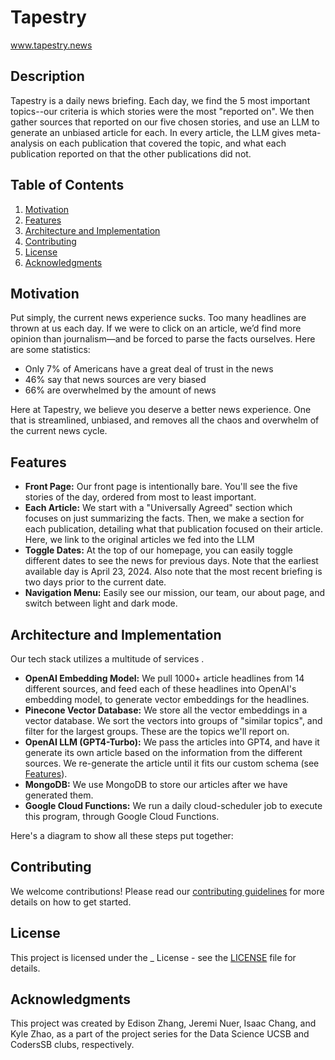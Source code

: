 # Tapestry
www.tapestry.news

## Description
Tapestry is a daily news briefing. Each day, we find the 5 most important topics--our criteria is which stories were the most "reported on". We then gather sources that reported on our five chosen stories, and use an LLM to generate an unbiased article for each. In every article, the LLM gives meta-analysis on each publication that covered the topic, and what each publication reported on that the other publications did not.

## Table of Contents
1. [Motivation](#motivation)
2. [Features](#features)
3. [Architecture and Implementation](#architecture-and-implementation)
6. [Contributing](#contributing)
7. [License](#license)
8. [Acknowledgments](#acknowledgments)

## Motivation
Put simply, the current news experience sucks. Too many headlines are thrown at us each day. If we were to click on an article, we’d find more opinion than journalism—and be forced to parse the facts ourselves. Here are some statistics:
- Only 7% of Americans have a great deal of trust in the news
- 46% say that news sources are very biased
- 66% are overwhelmed by the amount of news

Here at Tapestry, we believe you deserve a better news experience. One that is streamlined, unbiased, and removes all the chaos and overwhelm of the current news cycle.

## Features
- **Front Page:** Our front page is intentionally bare. You'll see the five stories of the day, ordered from most to least important.
- **Each Article:** We start with a "Universally Agreed" section which focuses on just summarizing the facts. Then, we make a section for each publication, detailing what that publication focused on their article. Here, we link to the original articles we fed into the LLM
- **Toggle Dates:** At the top of our homepage, you can easily toggle different dates to see the news for previous days. Note that the earliest available day is April 23, 2024. Also note that the most recent briefing is two days prior to the current date.
- **Navigation Menu:** Easily see our mission, our team, our about page, and switch between light and dark mode. 

## Architecture and Implementation
Our tech stack utilizes a multitude of services .
- **OpenAI Embedding Model:** We pull 1000+ article headlines from 14 different sources, and feed each of these headlines into OpenAI's embedding model, to generate vector embeddings for the headlines.
- **Pinecone Vector Database:** We store all the vector embeddings in a vector database. We sort the vectors into groups of "similar topics", and filter for the largest groups. These are the topics we'll report on.
- **OpenAI LLM (GPT4-Turbo):** We pass the articles into GPT4, and have it generate its own article based on the information from the different sources. We re-generate the article until it fits our custom schema (see [Features](#Features)).
- **MongoDB:** We use MongoDB to store our articles after we have generated them.
- **Google Cloud Functions:** We run a daily cloud-scheduler job to execute this program, through Google Cloud Functions. 

Here's a diagram to show all these steps put together:

## Contributing
We welcome contributions! Please read our [contributing guidelines](CONTRIBUTING.md) for more details on how to get started.

## License
This project is licensed under the _ License - see the [LICENSE](LICENSE) file for details.

## Acknowledgments
This project was created by Edison Zhang, Jeremi Nuer, Isaac Chang, and Kyle Zhao, as a part of the project series for the Data Science UCSB and CodersSB clubs, respectively.